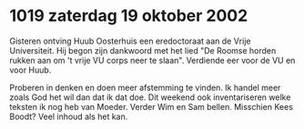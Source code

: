 # 1019 zaterdag 19 oktober 2002
Gisteren ontving Huub Oosterhuis een eredoctoraat aan de Vrije Universiteit. Hij begon zijn dankwoord met het lied "De Roomse horden rukken aan om 't vrije VU corps neer te slaan". Verdiende eer voor de VU en voor Huub. 

Proberen in denken en doen meer afstemming te vinden. Ik handel meer zoals God het wil dan dat ik dat doe. Dit weekend ook inventariseren welke teksten ik nog heb van Moeder. Verder Wim en Sam bellen. Misschien Kees Boodt? Veel inhoud als het kan.